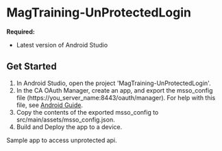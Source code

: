 # MagTraining-UnProtectedLogin

**Required:**
* Latest version of Android Studio

## Get Started
1. In Android Studio, open the project 'MagTraining-UnProtectedLogin'.
2. In the CA OAuth Manager, create an app, and export the msso_config file (https://you_server_name:8443/oauth/manager). For help with this file, see [Android Guide](http://techdocs.broadcom.com/content/broadcom/techdocs/us/en/ca-enterprise-software/layer7-api-management/mobile-sdk-for-ca-mobile-api-gateway/2-2.html).
3. Copy the contents of the exported msso_config to src/main/assets/msso_config.json.
4. Build and Deploy the app to a device.

Sample app to access unprotected api.
